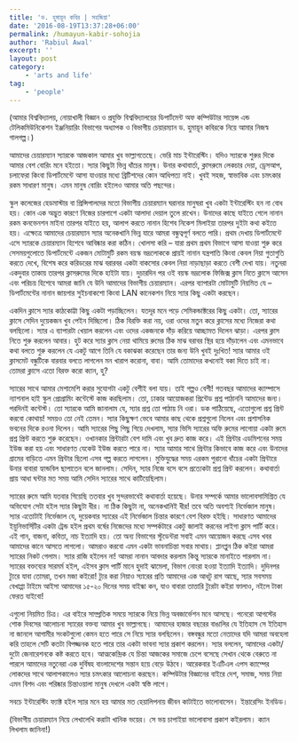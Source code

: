 ```yaml
---
title: 'ড. হুমায়ূন কবির | সহজিয়া'
date: '2016-08-19T13:37:28+06:00'
permalink: /humayun-kabir-sohojia
author: 'Rabiul Awal'
excerpt: ''
layout: post
category:
    - 'arts and life'
tag:
    - 'people'
---
```

(আমার বিশ্ববিদ্যালয়, নোয়াখালী বিজ্ঞান ও প্রযুক্তি বিশ্ববিদ্যালয়ের ডিপার্টমেন্ট অফ কম্পিউটার সায়েন্স এন্ড টেলিকমিউনিকেশন ইঞ্জনিয়ারিং বিভাগের অধ্যাপক ও বিভাগীয় চেয়ারম্যান ড. হুমায়ূন কবিরকে নিয়ে আমার নিজস্ব গালগল্প।)

আমাদের চেয়ারম্যান স্যারকে আজকাল আমার খুব ভাল্লাগতেছে। ভেরি মাচ ইন্টারেস্টিং। যদিও স্যারকে শুরুর দিকে আমার বেশ বোরিং মনে হইতো। স্যার কিছুটা ভিন্ন ধাঁচের মানুষ। উনার কথাবার্তা, ক্লাসরুমে লেকচার দেয়া, ড্রেসআপ, চলাফেরা কিংবা ডিপার্টমেন্টে আসা যাওয়ার মধ্যে ব্রিটিশদের কোন আধিপত্য নাই। খুবই সহজ, স্বাভাবিক এবং চমৎকার রকম সাধারণ মানুষ। এমন মানুষ বোরিং হইলেও আমার অতি পছন্দের।

স্কুল কলেজের হেডমাস্টার বা প্রিন্সিপালদের মতো বিভাগীয় চেয়ারম্যান ঘরানার মানুষরা খুব একটা ইন্টারেস্টিং হন না বো<span class="text_exposed_show">ধ হয়। কোন এক অদ্ভুত কারণে নিজের চারপাশে একটা আলাদা দেয়াল তুলে রাখেন। উনাদের কাছে যাইতে গেলে নানান রকম কনভেনশন মাইনা তারপর যাইতে হয়, আলাপ করতে নানান হিশেব নিকেশ মিলাইয়া তারপর দুইটা কথা কইতে হয়। এক্ষেত্রে আমাদের চেয়ারম্যান স্যার অনেকখানি ভিন্ন যারে আমরা বন্ধুত্বপূর্ণ বলতে পারি। প্রথম দেখায় ডিপার্টমেন্টে এসে স্যারকে চেয়ারম্যান হিশেবে আবিষ্কার করা কঠিন। খোলসা করি – যারা প্রথম প্রথম বিভাগে আসা যাওয়া শুরু করে সেসময়গুলোতে ডিপার্টমেন্টে একজন মোটামুটি রকম বয়স্ক ভদ্রলোককে প্রায়ই নানান যন্ত্রপাতি কিংবা কেবল নিয়া গুতাগুতি করতে দেখে, বিশেষ করে করিডরের মাঝ বরারবর একটা বাকসোর কেবল নিয়া নাড়াছাড়া করতে বেশী দেখা যায়। নতুনরা একদুবার তাকায় তারপর ক্লাসরুমের দিকে হাইটা যায়। দুচারদিন পর ওই বয়স্ক ভদ্রলোক ফিজিক্স ক্লাস নিতে ক্লাসে আসেন এবং পরিচয় হিশেবে আমরা জানি যে উনি আমাদের বিভাগীয় চেয়ারম্যান। এরপর ব্যাপারটা মোটামুটি নিয়মিত যে – ডিপার্টমেন্টের নানান জায়গার সুইচবাকশো কিংবা LAN কানেকশন নিয়ে স্যার কিছু একটা করছেন।</span>

একদিন ক্লাসে স্যার কাঠকোট্টা কিছু একটা পড়াচ্ছিলেন। যতদূর মনে পড়ে সেমিকন্ডাক্টরের কিছু একটা। তো, স্যারের ক্লাসে সেদিন দুয়েকজন খুব পেইন দিচ্ছিলো। ঠিক বিরক্তি করা নয়, ওরা ওদের মতুন করে ক্লাসের মধ্যে নিজেরা কথা বলছিলো। স্যার এ ব্যাপারটা খেয়াল করলেন এবং ওদের একজনকে দাঁড় করিয়ে আচ্ছামত দিলেন ঝাড়া। এরপর ক্লাস নিতে শুরু করলেন আবার। হুট করে স্যার ক্লাস নেয়া থামিয়ে রুমের ঠিক মাঝ বরাবর স্থির হয়ে দাঁড়ালেন এবং এমনভাবে কথা বলতে শুরু করলেন যে একটু আগে তিনি যে বকাঝকা করেছেন তার জন্য উনি খুবই দুঃখিত! স্যার আমার ওই ক্লাসমেট বন্ধুটিকে বারবার বলতে লাগলেন মন খারাপ করোনা, বাবা। আমি তোমাদের কখনোই বকা দিতে চাই না। তোমরা ক্লাসে এতো বিরক্ত করো ক্যান, হু?

স্যারের সাথে আমার মেশামেশি করার সুযোগটা একটু বেশীই বলা যায়। তাই গল্পও বেশী! গতবছর আমাদের ক্যাম্পাসে ন্যাশনাল হাই স্কুল প্রোগ্রামিং কন্টেস্টে কাজ করছিলাম। তো, ঢাকার আয়োজকরা প্রিন্টেড প্রশ্ন পাঠাননি আমাদের জন্য। পরদিনই কন্টেস্ট। তো স্যারকে আমি জানালাম যে, স্যার প্রশ্ন তো পাঠায় নি ওরা। ডক পাঠিয়েছে, এতোগুলো প্রশ্ন প্রিন্ট করবো কোথায়! সময়ও তো নেই তেমন। স্যার কিছুক্ষণ ভেবে আমার কাছ থেকে প্রশ্নগুলো নিলেন এবং প্রশাসনিক ভবনের দিকে রওনা দিলেন। আমি স্যারের পিছু পিছু গিয়ে দেখলাম, স্যার ভিসি স্যারের অফি রুমের লাগোয়া একটা রুমে প্রশ্ন প্রিন্ট করতে শুরু করেছেন। ওখানকার প্রিন্টারটা বেশ দামি এবং খুব দ্রুত কাজ করে। এই প্রিন্টার এডমিশনের সময় ইউজ করা হয় এবং সাধারণত যেকেউ ইউজ করতে পারে না। স্যার আমার সাথে প্রিন্টার কিভাবে কাজ করে এবং উনাদের গ্রামের বাড়িতে এমন প্রিন্টার ছিলো এসব গল্প করতে লাগলেন। মুক্তিযুদ্ধের সময় এরকম পুরানো ধাঁচের একটা প্রিন্টারে উনার বাবারা হ্যান্ডবিল ছাপাতেন বলে জানলাম। সেদিন, স্যার নিজে বসে বসে প্রত্যেকটা প্রশ্ন প্রিন্ট করলেন। কথাবার্তা প্রায় আধা ঘন্টার মত সময় আমি সেদিন স্যারের সাথে কাটিয়েছিলাম।

<div class="text_exposed_show">স্যারের রুমে আমি যতবার গিয়েছি ততবার খুব সুন্দরভাবেই কথাবার্তা হয়েছে। উনার সম্পর্কে আমার ভালোবসামিশ্রিত যে অভিযোগ সেটা হইল স্যার কিছুটা ধীর। না ঠিক কিছুটা না, অনেকখানিই ধীর! তবে অতি অবশ্যই নির্ভেজাল মানুষ। স্যার এতোটাই নির্ভেজাল যে, দুয়েকবার স্যারের এই নির্ভেজাল চিন্তার কারণে বেশ বিরক্ত হইছি। সাধারণত আমাদের ইয়ুনিভার্সিটির একটা ট্রেন্ড হইল প্রথম বর্ষের নিজেদের মধ্যে সম্পর্কটারে একটু জালাই করনের লাইগা ক্লাস পার্টি করে। এই গান, বাজনা, কবিতা, নাচ ইত্যাদি হয়। তো অন্য বিভাগের স্টুডেন্টরা সবাই এমন আয়োজন করছে এসব খবর আমাদের কানে আসতে লাগলো। আমরাও করবো এমন একটা ভাবনাচিন্তা সবার মাথায়। প্লানপ্লুন ঠিক কইরা আমরা স্যারের নিকট গেলাম। স্যার রাজি হইলেন না! আমরা নানান আবদার করলাম কিন্তু স্যারকে মানাইতে পারলাম না। স্যারের বক্তব্যের সারমর্ম হইল, এইসব ক্লাস পার্টি মানে হুদাই ঝামেলা, বিভাগ নোংরা হওয়া ইত্যাদি ইত্যাদি। দুদিনপর ট্যুরে যাবা তোমরা, তখন মজা কইরো! ট্যুর করা নিয়াও স্যারের প্রতি আমাদের এক আধটু রাগ আছে, স্যার সবসময় বেখাপ্পা টাইমে আইসা আমাদের ১৫-২০ দিনের সময় বাইন্ধা কন, যাও বাবারা তাত্তারি ট্যুরটা কইরা ফালাও, নইলে টাকা ফেরত যাইবো!

এগুলো নিয়মিত চিত্র। এর বাইরে সাম্প্রতিক সময়ে স্যারকে নিয়ে ভিন্ন অবজার্ভেশন মনে আসছে। পনেরো আগস্টের শোক দিবসের আলোচনা স্যারের বক্তব্য আমার খুব ভাল্লাগছে। আমাদের হাজার বছরের বাঙালির যে ইতিহাস সে ইতিহাস না জানলে আগামীর সংকটগুলো কেমন হতে পারে সে নিয়ে স্যার বলছিলেন। বঙ্গবন্ধুর মতো নেতাদের যদি আমরা অবহেলা করি তাহলে সেটি কতটা বিপজ্জনক হতে পারে তার একটা ভাবনা স্যার প্রকাশ করলেন। স্যার বললেন, আমাদের একটা/দুটো জেনারেশনকে কষ্ট করতে হবে। আত্মকেন্দ্রিক যে চিন্তা আজকের সমাজে চেপে বসেছে সেখান থেকে বেরুতে না পারলে আমাদের নতুনেরা এক দুর্বিষহ বাংলাদেশের সন্তান হয়ে বেড়ে উঠবে। আরেকবার ইএটিএল এপস ক্যাম্পের লোকদের সাথে আলাপকালেও স্যার চমৎকার আলোচনা করছেন। কম্পিউটার বিজ্ঞানের বাইরে দেশ, সমাজ, সময় নিয়া এমন বিশদ এবং পরিষ্কার চিন্তাওয়ালা মানুষ দেখলে একটা স্বস্তি লাগে।

সবচে ইন্টারেস্টিং ফ্যাক্ট হইল স্যার মনে হয় আমার মত হেয়ালিপনায় জীবন কাটাইতে ভালোবাসেন। ইন্তারেসিং ইনডিড।

(বিভাগীয় চেয়ারম্যান নিয়ে লেখালেখি করাটা খানিক ভয়ের। সে ভয় চাপাইয়া ভালোবাসা প্রকাশ কইরলাম। ক্যান লিখলাম জানিনা!)

</div>